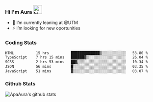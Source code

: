 ### Hi I'm Aura <img src="https://user-images.githubusercontent.com/1303154/88677602-1635ba80-d120-11ea-84d8-d263ba5fc3c0.gif" width="28px" alt="hi">

- 🔭 I’m currently leaning at @UTM
- ⚡ I’m looking for new oportunities


### Coding Stats

<!--START_SECTION:waka-->

```txt
HTML          15 hrs          █████████████▒░░░░░░░░░░░   53.80 %
TypeScript    7 hrs 15 mins   ██████▓░░░░░░░░░░░░░░░░░░   26.04 %
SCSS          2 hrs 53 mins   ██▓░░░░░░░░░░░░░░░░░░░░░░   10.34 %
JSON          56 mins         █░░░░░░░░░░░░░░░░░░░░░░░░   03.35 %
JavaScript    51 mins         ▓░░░░░░░░░░░░░░░░░░░░░░░░   03.07 %
```

<!--END_SECTION:waka-->

### Github Stats

![ApaAura's github stats](https://github-readme-stats.vercel.app/api?username=ApaAura&count_private=true&theme=tokyonight&hide=contribs,prs)
